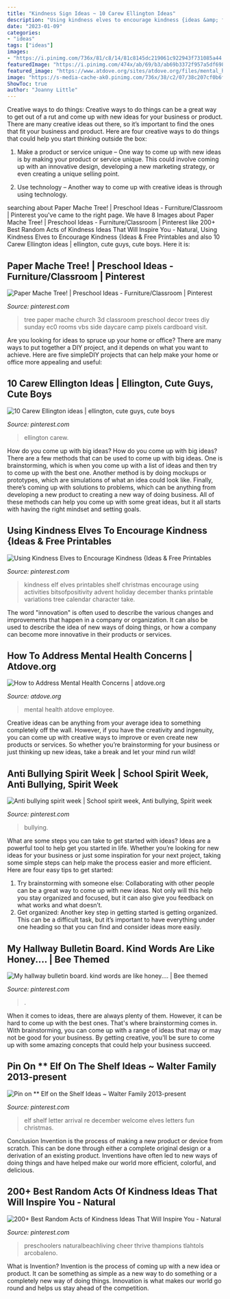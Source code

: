```yaml
---
title: "Kindness Sign Ideas ~ 10 Carew Ellington Ideas"
description: "Using kindness elves to encourage kindness {ideas &amp; free printables"
date: "2023-01-09"
categories:
- "ideas"
tags: ["ideas"]
images:
- "https://i.pinimg.com/736x/81/c8/14/81c8145dc219061c922943f731085a44.jpg"
featuredImage: "https://i.pinimg.com/474x/ab/69/b3/ab69b3372f957a5df698e234992c0aee.jpg"
featured_image: "https://www.atdove.org/sites/atdove.org/files/mental_health_thumbnail.jpg"
image: "https://s-media-cache-ak0.pinimg.com/736x/38/c2/07/38c207cf0b6f3731b6495f44a0812eec.jpg"
ShowToc: true
author: "Joanny Little"
---
```



Creative ways to do things:
Creative ways to do things can be a great way to get out of a rut and come up with new ideas for your business or product. There are many creative ideas out there, so it’s important to find the ones that fit your business and product. Here are four creative ways to do things that could help you start thinking outside the box:
1. Make a product or service unique – One way to come up with new ideas is by making your product or service unique. This could involve coming up with an innovative design, developing a new marketing strategy, or even creating a unique selling point.

2. Use technology – Another way to come up with creative ideas is through using technology.

	

		
searching about Paper Mache Tree! | Preschool Ideas - Furniture/Classroom | Pinterest you've came to the right page. We have 8 Images about Paper Mache Tree! | Preschool Ideas - Furniture/Classroom | Pinterest like 200+ Best Random Acts of Kindness Ideas That Will Inspire You - Natural, Using Kindness Elves to Encourage Kindness {Ideas &amp; Free Printables and also 10 Carew Ellington ideas | ellington, cute guys, cute boys. Here it is:
		
    
## Paper Mache Tree! | Preschool Ideas - Furniture/Classroom | Pinterest

<img loading=lazy src="https://s-media-cache-ak0.pinimg.com/736x/38/c2/07/38c207cf0b6f3731b6495f44a0812eec.jpg" onerror="this.onerror=null;this.src='https://tse2.mm.bing.net/th?id=OIP.1C-15mQ5L9t63gNd969pGQHaJ3&amp;pid=15.1';" alt="Paper Mache Tree! | Preschool Ideas - Furniture/Classroom | Pinterest">

_Source: pinterest.com_

>tree paper mache church 3d classroom preschool decor trees diy sunday ec0 rooms vbs side daycare camp pixels cardboard visit. 

	

Are you looking for ideas to spruce up your home or office? There are many ways to put together a DIY project, and it depends on what you want to achieve. Here are five simpleDIY projects that can help make your home or office more appealing and useful:

    
## 10 Carew Ellington Ideas | Ellington, Cute Guys, Cute Boys

<img loading=lazy src="https://i.pinimg.com/474x/ab/69/b3/ab69b3372f957a5df698e234992c0aee.jpg" onerror="this.onerror=null;this.src='https://tse3.mm.bing.net/th?id=OIP.5aEZToINlKCWqOrhBia4_gAAAA&amp;pid=15.1';" alt="10 Carew Ellington ideas | ellington, cute guys, cute boys">

_Source: pinterest.com_

>ellington carew. 

	

How do you come up with big ideas?
How do you come up with big ideas? There are a few methods that can be used to come up with big ideas. One is brainstorming, which is when you come up with a list of ideas and then try to come up with the best one. Another method is by doing mockups or prototypes, which are simulations of what an idea could look like. Finally, there’s coming up with solutions to problems, which can be anything from developing a new product to creating a new way of doing business. All of these methods can help you come up with some great ideas, but it all starts with having the right mindset and setting goals.

    
## Using Kindness Elves To Encourage Kindness {Ideas &amp; Free Printables

<img loading=lazy src="https://i.pinimg.com/736x/81/c8/14/81c8145dc219061c922943f731085a44.jpg" onerror="this.onerror=null;this.src='https://tse4.mm.bing.net/th?id=OIP.ismuBgpFRuslphxAuctf6AAAAA&amp;pid=15.1';" alt="Using Kindness Elves to Encourage Kindness {Ideas &amp; Free Printables">

_Source: pinterest.com_

>kindness elf elves printables shelf christmas encourage using activities bitsofpositivity advent holiday december thanks printable variations tree calendar character take. 

	

The word "innovation" is often used to describe the various changes and improvements that happen in a company or organization. It can also be used to describe the idea of new ways of doing things, or how a company can become more innovative in their products or services.

    
## How To Address Mental Health Concerns | Atdove.org

<img loading=lazy src="https://www.atdove.org/sites/atdove.org/files/mental_health_thumbnail.jpg" onerror="this.onerror=null;this.src='https://tse2.mm.bing.net/th?id=OIP.8pYev86GKSIee-Oo8LKZ_QHaHa&amp;pid=15.1';" alt="How to Address Mental Health Concerns | atdove.org">

_Source: atdove.org_

>mental health atdove employee. 

	

Creative ideas can be anything from your average idea to something completely off the wall. However, if you have the creativity and ingenuity, you can come up with creative ways to improve or even create new products or services. So whether you’re brainstorming for your business or just thinking up new ideas, take a break and let your mind run wild!

    
## Anti Bullying Spirit Week | School Spirit Week, Anti Bullying, Spirit Week

<img loading=lazy src="https://i.pinimg.com/736x/e7/c6/83/e7c683eba7277a7195e5ef08c6e04486.jpg" onerror="this.onerror=null;this.src='https://tse1.mm.bing.net/th?id=OIP.juyrbAkLLvmSiAQsSo6T4AHaJ3&amp;pid=15.1';" alt="Anti bullying spirit week | School spirit week, Anti bullying, Spirit week">

_Source: pinterest.com_

>bullying. 

	

What are some steps you can take to get started with ideas?
Ideas are a powerful tool to help get you started in life. Whether you’re looking for new ideas for your business or just some inspiration for your next project, taking some simple steps can help make the process easier and more efficient. Here are four easy tips to get started: 
1. Try brainstorming with someone else: Collaborating with other people can be a great way to come up with new ideas. Not only will this help you stay organized and focused, but it can also give you feedback on what works and what doesn’t. 
2. Get organized: Another key step in getting started is getting organized. This can be a difficult task, but it’s important to have everything under one heading so that you can find and consider ideas more easily. 

    
## My Hallway Bulletin Board. Kind Words Are Like Honey.... | Bee Themed

<img loading=lazy src="https://i.pinimg.com/736x/4c/59/d3/4c59d3ef23382a4dda137f3532838e4f.jpg" onerror="this.onerror=null;this.src='https://tse3.mm.bing.net/th?id=OIP.H4zYM-VceGcMb2iR7sxuRwHaFj&amp;pid=15.1';" alt="My hallway bulletin board. kind words are like honey.... | Bee themed">

_Source: pinterest.com_

>. 

	

When it comes to ideas, there are always plenty of them. However, it can be hard to come up with the best ones. That's where brainstorming comes in. With brainstorming, you can come up with a range of ideas that may or may not be good for your business. By getting creative, you'll be sure to come up with some amazing concepts that could help your business succeed.

    
## Pin On ** Elf On The Shelf Ideas ~ Walter Family 2013-present

<img loading=lazy src="https://i.pinimg.com/736x/52/bc/8c/52bc8c22b8ce8e3588bfb05871b17dd2.jpg" onerror="this.onerror=null;this.src='https://tse3.mm.bing.net/th?id=OIP.YtxKoAOw90CdpNidpmw0_wHaJ4&amp;pid=15.1';" alt="Pin on ** Elf on the Shelf Ideas ~ Walter Family 2013-present">

_Source: pinterest.com_

>elf shelf letter arrival re december welcome elves letters fun christmas. 

	

Conclusion
Invention is the process of making a new product or device from scratch. This can be done through either a complete original design or a derivation of an existing product. Inventions have often led to new ways of doing things and have helped make our world more efficient, colorful, and delicious.

    
## 200+ Best Random Acts Of Kindness Ideas That Will Inspire You - Natural

<img loading=lazy src="https://i.pinimg.com/736x/9a/f3/a9/9af3a9b4e0bd1505df329f817281adcd.jpg" onerror="this.onerror=null;this.src='https://tse3.mm.bing.net/th?id=OIP.NEULA5esURnK7ZHuhXVb0wHaNQ&amp;pid=15.1';" alt="200+ Best Random Acts of Kindness Ideas That Will Inspire You - Natural">

_Source: pinterest.com_

>preschoolers naturalbeachliving cheer thrive thampions tlahtols arcobaleno. 

	

What is Invention?
Invention is the process of coming up with a new idea or product. It can be something as simple as a new way to do something or a completely new way of doing things. Innovation is what makes our world go round and helps us stay ahead of the competition.

